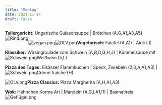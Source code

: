 ```yaml
---
title: "Montag"
date: 2021-11-14
draft: false
---
```

**Tellergericht:** Ungarische Gulaschsuppe | Brötchen (A,G,A1,A3,A5)
<img loading="lazy" style="display: block; float:left;" src="../images/Rind.png" alt="Rind.png">

**Vegetarisch:** Falafel (A,A1) | Aioli (J)
<img loading="lazy" style="display: block; float:left;" src="../images/vegan.png" alt="vegan.png"><img loading="lazy" style="display: block; float:left;" src="../images/OLV.png" alt="OLV.png">

**Klassiker:** Wirsingroulade vom Schwein (A,B,D,G,H,J) | Kümmelsauce mit Weißwein (5,L)
<img loading="lazy" style="display: block; float:left;" src="../images/Schwein.png" alt="Schwein.png">

**Pizza des Tages:** Elsässer Flammkuchen | Speck, Zwiebeln (2,3,A,A1,A3) | Crème fraîche (H)
<img loading="lazy" style="display: block; float:left;" src="../images/Schwein.png" alt="Schwein.png">

**Pizza Classics:** Pizza Margherita (A,H,A1,A3)
<img loading="lazy" style="display: block; float:left;" src="../images/OLV.png" alt="OLV.png">

**Wok:** Hähnchen Korma Art | Mandeln (A,G,I,A1,I1) | Basmatireis
<img loading="lazy" style="display: block; float:left;" src="../images/Geflügel.png" alt="Geflügel.png">

